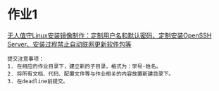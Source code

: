 # 作业1
[无人值守Linux安装镜像制作：定制用户名和默认密码、定制安装OpenSSH Server、安装过程禁止自动联网更新软件包等](https://c4pr1c3.github.io/LinuxSysAdmin/chap0x01.exp.md.html)


```
提交注意事项：
1. 在相应的作业目录下，建立新的子目录，格式为：学号-姓名。
2. 将所有文档、代码、配置文件等与作业相关的内容放置新建目录下。
3. 在deadline前提交。
```

